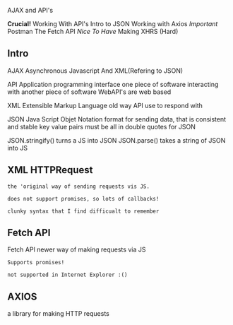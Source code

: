 AJAX and API's

**Crucial!**
Working With API's
Intro to JSON
Working with Axios
*Important*
Postman
The Fetch API
*Nice To Have*
Making XHRS (Hard)

## Intro ##
AJAX
Asynchronous Javascript And XML(Refering to JSON)

API 
Application programming interface
one piece of software interacting with another piece of software
WebAPI's are web based

XML
Extensible Markup Language
old way API use to respond with

JSON
Java Script Objet Notation
format for sending data, that is consistent and stable
key value pairs must be all in double quotes for JSON

JSON.stringify() turns a JS into JSON
JSON.parse() takes a string of JSON into JS

## XML HTTPRequest ##
    the 'original way of sending requests vis JS.

    does not support promises, so lots of callbacks!

    clunky syntax that I find difficualt to remember

## Fetch API ##
Fetch API
    newer way of making requests via JS

    Supports promises!

    not supported in Internet Explorer :()

## AXIOS ##
a library for making HTTP requests

<script src="https://cdn.jsdelivr.net/npm/axios/dist/axios.min.js"></script>
